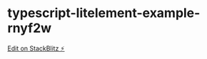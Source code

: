 # typescript-litelement-example-rnyf2w

[Edit on StackBlitz ⚡️](https://stackblitz.com/edit/typescript-litelement-example-rnyf2w)